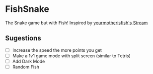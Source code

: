 # FishSnake
 The Snake game but with Fish! Inspired by [yourmotherisfish's Stream](https://www.twitch.tv/yourmotherisafish)

## Sugestions
* [ ] Increase the speed the more points you get
* [ ] Make a 1v1 game mode with split screen (similar to Tetris)
* [ ] Add Dark Mode
* [ ] Random Fish
